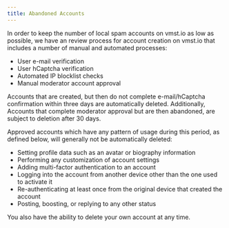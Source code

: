 ```yaml
---
title: Abandoned Accounts
---
```


In order to keep the number of local spam accounts on vmst.io as low as possible, we have an review process for account creation on vmst.io that includes a number of manual and automated processes:

- User e-mail verification
- User hCaptcha verification
- Automated IP blocklist checks
- Manual moderator account approval

Accounts that are created, but then do not complete e-mail/hCaptcha confirmation within three days are automatically deleted.
Additionally, Accounts that complete moderator approval but are then abandoned, are subject to deletion after 30 days.

Approved accounts which have any pattern of usage during this period, as defined below, will generally not be automatically deleted:

- Setting profile data such as an avatar or biography information
- Performing any customization of account settings
- Adding multi-factor authentication to an account
- Logging into the account from another device other than the one used to activate it
- Re-authenticating at least once from the original device that created the account
- Posting, boosting, or replying to any other status

You also have the ability to delete your own account at any time.
